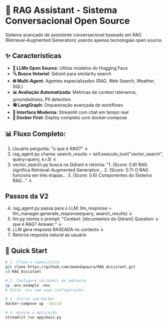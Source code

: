 # 🤖 RAG Assistant - Sistema Conversacional Open Source

Sistema avançado de assistente conversacional baseado em RAG (Retrieval-Augmented Generation) usando apenas tecnologias open source.

## ✨ Características

- **🧠 LLMs Open Source**: Utiliza modelos do Hugging Face
- **🔍 Busca Vetorial**: Qdrant para similarity search
- **🌐 Multi-Agent**: Agentes especializados (RAG, Web Search, Weather, SQL)
- **📊 Avaliação Automatizada**: Métricas de context relevance, groundedness, PII detection
- **🕸️ LangGraph**: Orquestração avançada de workflows
- **💬 Interface Moderna**: Streamlit com chat em tempo real
- **🐳 Docker First**: Deploy completo com docker-compose

## 📊 Fluxo Completo:

1. Usuário pergunta: "o que é RAG?"
                ↓
2. rag_agent.py chama:
   search_results = self.execute_tool("vector_search", query=query, k=3)
                ↓
3. vector_search.py busca no Qdrant e retorna:
   "1. (Score: 0.8) RAG significa Retrieval-Augmented Generation...
    2. (Score: 0.7) O RAG funciona em três etapas...
    3. (Score: 0.6) Componentes do Sistema RAG..."
                ↓

## Passos da V2
4. rag_agent.py passa para o LLM:
   llm_response = llm_manager.generate_response(query, search_results)
                ↓
5. llm.py monta o prompt:
   "Context: [documentos do Qdrant]
    Question: o que é RAG?
    Answer:"
                ↓
6. LLM gera resposta BASEADA no contexto
                ↓
7. Retorna resposta natural ao usuário

## 🚀 Quick Start
```bash
# 1. Clone o repositório
git clone https://github.com/amandapaura/RAG_Assistant.git
cd RAG_Assistant

# 2. Configure variáveis de ambiente
cp .env.example .env
# Edite .env com suas configurações

# 3. Inicie com Docker
docker-compose up --build

# 4. Acesse a aplicação
streamlit run app/main.py
```

